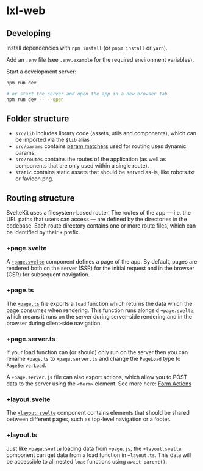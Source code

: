 # lxl-web

## Developing

Install dependencies with `npm install` (or `pnpm install` or `yarn`).

Add an `.env` file (see `.env.example` for the required environment variables).

Start a development server:

```bash
npm run dev

# or start the server and open the app in a new browser tab
npm run dev -- --open
```

## Folder structure

- `src/lib` includes library code (assets, utils and components), which can be imported via the `$lib` alias
- `src/params` contains [param matchers](https://kit.svelte.dev/docs/advanced-routing#matching) used for routing uses dynamic params.
- `src/routes` contains the routes of the application (as well as components that are only used within a single route).
- `static` contains static assets that should be served as-is, like robots.txt or favicon.png.

## Routing structure

SvelteKit uses a filesystem-based router. The routes of the app — i.e. the URL paths that users can access — are defined by the directories in the codebase. Each route directory contains one or more route files, which can be identified by their `+` prefix.

### +page.svelte

A [`+page.svelte`](https://kit.svelte.dev/docs/routing#page-page-svelte) component defines a page of the app. By default, pages are rendered both on the server (SSR) for the initial request and in the browser (CSR) for subsequent navigation.

### +page.ts

The [`+page.ts`](https://kit.svelte.dev/docs/routing#page-page-js) file exports a `load` function which returns the data which the page consumes when rendering. This function runs alongsid `+page.svelte`, which means it runs on the server during server-side rendering and in the browser during client-side navigation.

### +page.server.ts

If your load function can (or should) only run on the server then you can rename `+page.ts` to `+page.server.ts` and change the `PageLoad` type to `PageServerLoad`.

A `+page.server.js` file can also export actions, which allow you to POST data to the server using the `<form>` element. See more here: [Form Actions](https://kit.svelte.dev/docs/form-actions)

### +layout.svelte

The [`+layout.svelte`](https://kit.svelte.dev/docs/routing#layout) component contains elements that should be shared between different pages, such as top-level navigation or a footer.

### +layout.ts

Just like `+page.svelte` loading data from `+page.js`, the `+layout.svelte` component can get data from a load function in `+layout.ts`. This data will be accessible to all nested `load` functions using `await parent()`.
